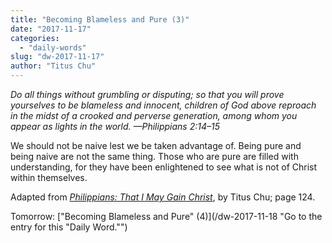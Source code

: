 ```yaml
---
title: "Becoming Blameless and Pure (3)"
date: "2017-11-17"
categories: 
  - "daily-words"
slug: "dw-2017-11-17"
author: "Titus Chu"
---
```


_Do all things without grumbling or disputing; so that you will prove yourselves to be blameless and innocent, children of God above reproach in the midst of a crooked and perverse generation, among whom you appear as lights in the world._ _—Philippians 2:14–15_

We should not be naive lest we be taken advantage of. Being pure and being naive are not the same thing. Those who are pure are filled with understanding, for they have been enlightened to see what is not of Christ within themselves.

Adapted from _[Philippians: That I May Gain Christ](/book-philippians "Go to the listing for this book.")_, by Titus Chu; page 124.

Tomorrow: ["Becoming Blameless and Pure" (4)](/dw-2017-11-18 "Go to the entry for this "Daily Word."")

